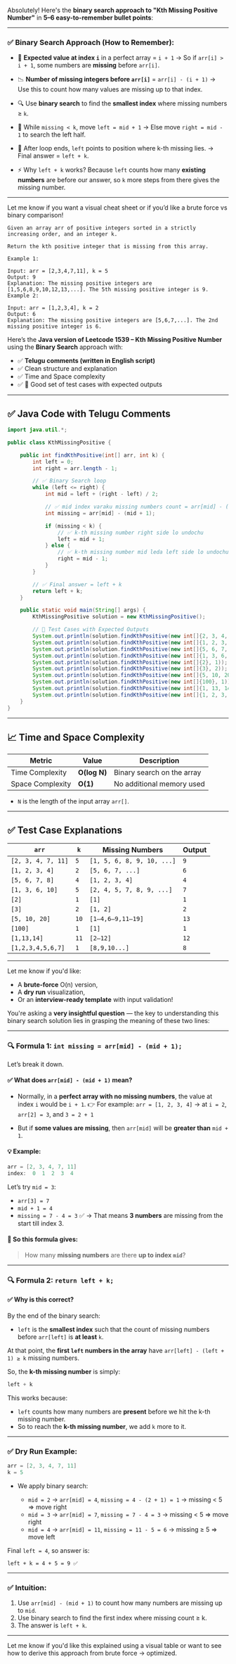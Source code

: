 Absolutely! Here's the **binary search approach to "Kth Missing Positive Number"** in **5–6 easy-to-remember bullet points**:

---

### ✅ Binary Search Approach (How to Remember):

* 🔢 **Expected value at index `i`** in a perfect array = `i + 1`
  → So if `arr[i] > i + 1`, some numbers are **missing** before `arr[i]`.

* 📉 **Number of missing integers before `arr[i]`** = `arr[i] - (i + 1)`
  → Use this to count how many values are missing up to that index.

* 🔍 Use **binary search** to find the **smallest index** where missing numbers ≥ `k`.

* 📌 While `missing < k`, move `left = mid + 1`
  → Else move `right = mid - 1` to search the left half.

* 🎯 After loop ends, `left` points to position where k-th missing lies.
  → Final answer = `left + k`.

* ⚡ Why `left + k` works?
  Because `left` counts how many **existing numbers** are before our answer, so `k` more steps from there gives the missing number.

---

Let me know if you want a visual cheat sheet or if you’d like a brute force vs binary comparison!



```text
Given an array arr of positive integers sorted in a strictly increasing order, and an integer k.

Return the kth positive integer that is missing from this array.

Example 1:

Input: arr = [2,3,4,7,11], k = 5
Output: 9
Explanation: The missing positive integers are [1,5,6,8,9,10,12,13,...]. The 5th missing positive integer is 9.
Example 2:

Input: arr = [1,2,3,4], k = 2
Output: 6
Explanation: The missing positive integers are [5,6,7,...]. The 2nd missing positive integer is 6.

```

Here’s the **Java version of Leetcode 1539 – Kth Missing Positive Number** using the **Binary Search** approach with:

* ✅ **Telugu comments (written in English script)**
* ✅ Clean structure and explanation
* ✅ Time and Space complexity
* ✅ 🔬 Good set of test cases with expected outputs

---

## ✅ Java Code with Telugu Comments

```java
import java.util.*;

public class KthMissingPositive {

    public int findKthPositive(int[] arr, int k) {
        int left = 0;
        int right = arr.length - 1;

        // ✅ Binary Search loop
        while (left <= right) {
            int mid = left + (right - left) / 2;

            // ✅ mid index varaku missing numbers count = arr[mid] - (mid + 1)
            int missing = arr[mid] - (mid + 1);

            if (missing < k) {
                // ✅ k-th missing number right side lo undochu
                left = mid + 1;
            } else {
                // ✅ k-th missing number mid leda left side lo undochu
                right = mid - 1;
            }
        }

        // ✅ Final answer = left + k
        return left + k;
    }

    public static void main(String[] args) {
        KthMissingPositive solution = new KthMissingPositive();

        // 🔬 Test Cases with Expected Outputs
        System.out.println(solution.findKthPositive(new int[]{2, 3, 4, 7, 11}, 5));  // 9
        System.out.println(solution.findKthPositive(new int[]{1, 2, 3, 4}, 2));       // 6
        System.out.println(solution.findKthPositive(new int[]{5, 6, 7, 8}, 4));       // 4
        System.out.println(solution.findKthPositive(new int[]{1, 3, 6, 10}, 5));      // 7
        System.out.println(solution.findKthPositive(new int[]{2}, 1));                // 1
        System.out.println(solution.findKthPositive(new int[]{3}, 2));                // 2
        System.out.println(solution.findKthPositive(new int[]{5, 10, 20}, 10));       // 13
        System.out.println(solution.findKthPositive(new int[]{100}, 1));              // 1
        System.out.println(solution.findKthPositive(new int[]{1, 13, 14}, 11));       // 12
        System.out.println(solution.findKthPositive(new int[]{1, 2, 3, 4, 5, 6, 7}, 1)); // 8
    }
}
```

---

## 📈 Time and Space Complexity

| Metric           | Value        | Description                |
| ---------------- | ------------ | -------------------------- |
| Time Complexity  | **O(log N)** | Binary search on the array |
| Space Complexity | **O(1)**     | No additional memory used  |

* `N` is the length of the input array `arr[]`.

---

## ✅ Test Case Explanations

| `arr`              | `k`  | Missing Numbers            | Output |
| ------------------ | ---- | -------------------------- | ------ |
| `[2, 3, 4, 7, 11]` | `5`  | `[1, 5, 6, 8, 9, 10, ...]` | `9`    |
| `[1, 2, 3, 4]`     | `2`  | `[5, 6, 7, ...]`           | `6`    |
| `[5, 6, 7, 8]`     | `4`  | `[1, 2, 3, 4]`             | `4`    |
| `[1, 3, 6, 10]`    | `5`  | `[2, 4, 5, 7, 8, 9, ...]`  | `7`    |
| `[2]`              | `1`  | `[1]`                      | `1`    |
| `[3]`              | `2`  | `[1, 2]`                   | `2`    |
| `[5, 10, 20]`      | `10` | `[1–4,6–9,11–19]`          | `13`   |
| `[100]`            | `1`  | `[1]`                      | `1`    |
| `[1,13,14]`        | `11` | `[2–12]`                   | `12`   |
| `[1,2,3,4,5,6,7]`  | `1`  | `[8,9,10...]`              | `8`    |

---

Let me know if you'd like:

* A **brute-force** O(n) version,
* A **dry run** visualization,
* Or an **interview-ready template** with input validation!


You're asking a **very insightful question** — the key to understanding this binary search solution lies in grasping the meaning of these two lines:

---

### 🔍 Formula 1: `int missing = arr[mid] - (mid + 1);`

Let’s break it down.

#### ✅ What does `arr[mid] - (mid + 1)` mean?

* Normally, in a **perfect array with no missing numbers**, the value at index `i` would be `i + 1`.
  👉 For example: `arr = [1, 2, 3, 4]` → at `i = 2`, `arr[2] = 3`, and `3 = 2 + 1`

* But if **some values are missing**, then `arr[mid]` will be **greater than** `mid + 1`.

#### 💡 Example:

```java
arr = [2, 3, 4, 7, 11]
index:  0  1  2  3  4
```

Let’s try `mid = 3`:

* `arr[3] = 7`
* `mid + 1 = 4`
* `missing = 7 - 4 = 3` ✅
  → That means **3 numbers** are missing from the start till index 3.

#### 🔁 So this formula gives:

> How many **missing numbers** are there **up to index `mid`**?

---

### 🔍 Formula 2: `return left + k;`

#### ✅ Why is this correct?

By the end of the binary search:

* `left` is the **smallest index** such that the count of missing numbers before `arr[left]` is **at least** `k`.

At that point, the **first `left` numbers in the array** have `arr[left] - (left + 1) ≥ k` missing numbers.

So, the **k-th missing number** is simply:

```java
left + k
```

This works because:

* `left` counts how many numbers are **present** before we hit the k-th missing number.
* So to reach the **k-th missing number**, we add `k` more to it.

---

### ✅ Dry Run Example:

```java
arr = [2, 3, 4, 7, 11]
k = 5
```

* We apply binary search:

  * `mid = 2` → `arr[mid] = 4`, `missing = 4 - (2 + 1) = 1` → missing < 5 ⇒ move right
  * `mid = 3` → `arr[mid] = 7`, `missing = 7 - 4 = 3` → missing < 5 ⇒ move right
  * `mid = 4` → `arr[mid] = 11`, `missing = 11 - 5 = 6` → missing ≥ 5 ⇒ move left

Final `left = 4`, so answer is:

```
left + k = 4 + 5 = 9 ✅
```

---

### ✅ Intuition:

1. Use `arr[mid] - (mid + 1)` to count how many numbers are missing up to `mid`.
2. Use binary search to find the first index where missing count ≥ k.
3. The answer is `left + k`.

---

Let me know if you'd like this explained using a visual table or want to see how to derive this approach from brute force → optimized.
